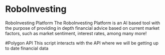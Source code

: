 # RoboInvesting
RoboInvesting Platform
The RoboInvesting Platform is an AI based tool with the purpose of providing in depth financial advice based on current market factors, such as market sentiment, interest rates, among many more!


#Polygon API
This script interacts with the API where we will be getting up to date financial data
